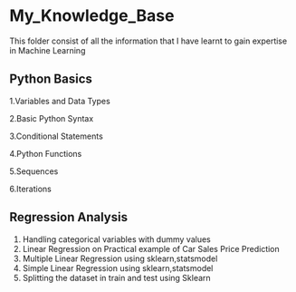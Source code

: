 # My_Knowledge_Base

This folder consist of all the information that I have learnt to gain expertise in Machine Learning

## Python Basics
1.Variables and Data Types

2.Basic Python Syntax

3.Conditional Statements

4.Python Functions

5.Sequences

6.Iterations

## Regression Analysis
1. Handling categorical variables with dummy values
2. Linear Regression on Practical example of Car Sales Price Prediction
3. Multiple Linear Regression using sklearn,statsmodel
4. Simple Linear Regression using sklearn,statsmodel
5. Splitting the dataset in train and test using Sklearn
